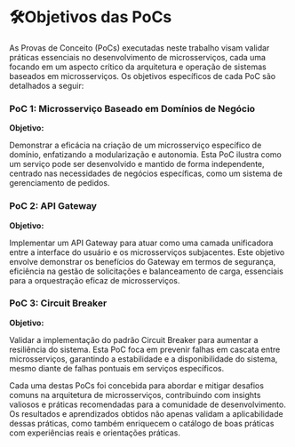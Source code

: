 # 🛠Objetivos das PoCs

As Provas de Conceito (PoCs) executadas neste trabalho visam validar práticas essenciais no desenvolvimento de microsserviços, cada uma focando em um aspecto crítico da arquitetura e operação de sistemas baseados em microsserviços. Os objetivos específicos de cada PoC são detalhados a seguir:

### PoC 1: Microsserviço Baseado em Domínios de Negócio

**Objetivo:**

Demonstrar a eficácia na criação de um microsserviço específico de domínio, enfatizando a modularização e autonomia. Esta PoC ilustra como um serviço pode ser desenvolvido e mantido de forma independente, centrado nas necessidades de negócios específicas, como um sistema de gerenciamento de pedidos.

### PoC 2: API Gateway

**Objetivo:**

Implementar um API Gateway para atuar como uma camada unificadora entre a interface do usuário e os microsserviços subjacentes. Este objetivo envolve demonstrar os benefícios do Gateway em termos de segurança, eficiência na gestão de solicitações e balanceamento de carga, essenciais para a orquestração eficaz de microsserviços.

### PoC 3: Circuit Breaker

**Objetivo:**

Validar a implementação do padrão Circuit Breaker para aumentar a resiliência do sistema. Esta PoC foca em prevenir falhas em cascata entre microsserviços, garantindo a estabilidade e a disponibilidade do sistema, mesmo diante de falhas pontuais em serviços específicos.

Cada uma destas PoCs foi concebida para abordar e mitigar desafios comuns na arquitetura de microsserviços, contribuindo com insights valiosos e práticas recomendadas para a comunidade de desenvolvimento. Os resultados e aprendizados obtidos não apenas validam a aplicabilidade dessas práticas, como também enriquecem o catálogo de boas práticas com experiências reais e orientações práticas.
